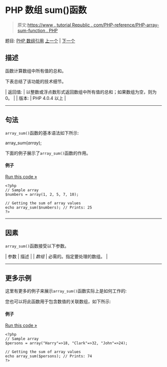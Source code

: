 # PHP 数组 sum()函数

> 原文:[https://www . tutorial Republic . com/PHP-reference/PHP-array-sum-function . PHP](https://www.tutorialrepublic.com/php-reference/php-array-sum-function.php)

题目: [PHP 数组引用](php-array-functions.php) [上一个](php-array-splice-function.php) | [下一个](php-array-udiff-assoc-function.php)

## 描述

函数计算数组中所有值的总和。

下表总结了该功能的技术细节。

| 返回值: | 以整数或浮点数形式返回数组中所有值的总和；如果数组为空，则为 0。 |
| 版本: | PHP 4.0.4 以上 |

* * *

## 句法

`array_sum()`函数的基本语法如下所示:

array_sum(*array*);

下面的例子展示了`array_sum()`函数的作用。

#### 例子

[Run this code »](../codelab.php?topic=php&file=find-the-sum-of-values-in-an-array "Run this code to view the output")

```
<?php
// Sample array
$numbers = array(1, 2, 5, 7, 10);

// Getting the sum of array values
echo array_sum($numbers); // Prints: 25
?>
```

* * *

## 因素

`array_sum()`函数接受以下参数。

| 参数 | 描述 |
| *数组* | 必需的。指定要处理的数组。 |

* * *

## 更多示例

这里有更多的例子来展示`array_sum()`函数实际上是如何工作的:

您也可以将此函数用于包含数值的关联数组，如下所示:

#### 例子

[Run this code »](../codelab.php?topic=php&file=find-the-sum-of-values-in-an-associative-array "Run this code to view the output")

```
<?php
// Sample array
$persons = array("Harry"=>18, "Clark"=>32, "John"=>24);

// Getting the sum of array values
echo array_sum($persons); // Prints: 74
?>
```